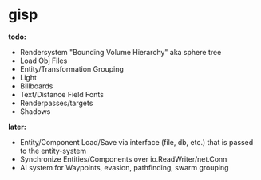 # gisp

__todo:__
* Rendersystem "Bounding Volume Hierarchy" aka sphere tree
* Load Obj Files
* Entity/Transformation Grouping
* Light
* Billboards
* Text/Distance Field Fonts
* Renderpasses/targets
* Shadows

__later:__
* Entity/Component Load/Save via interface (file, db, etc.) that is passed to the entity-system
* Synchronize Entities/Components over io.ReadWriter/net.Conn
* AI system for Waypoints, evasion, pathfinding, swarm grouping
